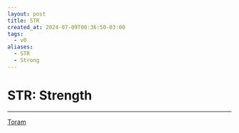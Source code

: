 ```yaml
---
layout: post
title: STR
created_at: 2024-07-09T00:36:50-03:00
tags:
  - v0
aliases:
  - STR
  - Strong
---
```

# STR: Strength
---

[Toram](_draft/2024/07/2024-07-06-Toram.md)